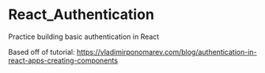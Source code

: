 # React_Authentication
Practice building basic authentication in React

Based off of tutorial: https://vladimirponomarev.com/blog/authentication-in-react-apps-creating-components
